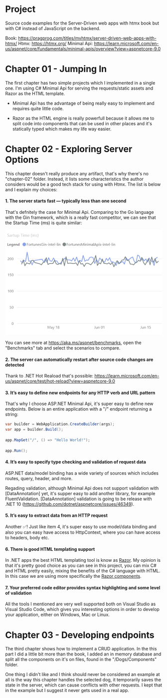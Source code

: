 # Project
Source code examples for the Server-Driven web apps with htmx book but with C# instead of JavaScript on the backend.

Book: https://pragprog.com/titles/mvhtmx/server-driven-web-apps-with-htmx/
Htmx: https://htmx.org/
Minimal Api: https://learn.microsoft.com/en-us/aspnet/core/fundamentals/minimal-apis/overview?view=aspnetcore-9.0

# Chapter 01 - Jumping In
The first chapter has two simple projects which I implemented in a single one. I'm using C# Minimal Api for serving the requests/static assets and Razor as the HTML template.
    
- Minimal Api has the advantage of being really easy to implement and requires quite little code.
    
- Razor as the HTML engine is really powerfull because it allows me to split code into components that can be used in other places and it's statically typed which makes my life way easier.

# Chapter 02 - Exploring Server Options
This chapter doesn't really produce any artifact, that's why there's no "chapter-02" folder. Instead, it lists some characteristics the author considers would be a good tech stack for using with Htmx. The list is below and I explain my choices:

#### 1. The server starts fast — typically less than one second
That's defnitely the case for Minimal Api. Comparing to the Go language with the Gin framework, which is a really fast competitor, we can see that the Startup Time (ms) is quite similar:

![alt text](images/startup.png)

You can see more at https://aka.ms/aspnet/benchmarks, open the "Benchmarks" tab and select the scenarios to compare.

#### 2. The server can automatically restart after source code changes are detected
Thank to .NET Hot Reaload that's possible: https://learn.microsoft.com/en-us/aspnet/core/test/hot-reload?view=aspnetcore-9.0

#### 3. It’s easy to define new endpoints for any HTTP verb and URL pattern
That's why I choose ASP.NET Minimal Api, it's super easy to define new endpoints. Below is an entire application with a "/" endpoint returning a string:

```c#
var builder = WebApplication.CreateBuilder(args);
var app = builder.Build();

app.MapGet("/", () => "Hello World!");

app.Run();
```

#### 4. It’s easy to specify type checking and validation of request data
ASP.NET data/model binding has a wide variety of sources which includes routes, query, header, and more.

Regading validation, although Minimal Api does not support validation with [DataAnnotation] yet, it's supper easy to add another library, for example FluentValidation. [DataAnnotation] validation is going to be release with .NET 10 (https://github.com/dotnet/aspnetcore/issues/46349).

#### 5. It’s easy to extract data from an HTTP request
Another ✅! Just like item 4, it's super easy to use model/data binding and also you can easy have access to HttpContext, where you can have access to headers, body etc.

#### 6. There is good HTML templating support
In .NET apps the best HTML templating tool is know as [Razor](https://learn.microsoft.com/en-us/aspnet/core/mvc/views/razor?view=aspnetcore-9.0). My opinion is that it's pretty good choice as you can see in this project, you can mix C# and HTML pretty easily, mixing the benefits of the C# language with HTML. In this case we are using more specifically the [Razor components](https://learn.microsoft.com/en-us/aspnet/core/blazor/components/?view=aspnetcore-9.0).

#### 7. Your preferred code editor provides syntax highlighting and some level of validation
All the tools I mentioned are very well supported both on Visual Studio as Visual Studio Code, which gives you interesting options in order to develop your application, either on Windows, Mac or Linux. 

# Chapter 03 - Developing endpoints
The third chapter shows how to implement a CRUD application. In the this part I did a little bit more than the book, I added an in memory database and split all the components on it's on files, found in the "/Dogs/Components" folder.

One thing I didn't like and I think should never be considered an example at all is the way this chapter handles the selected dog, it temporarily saves the state in the server, which can cause conflicts with other requests. I kept that in the example but I suggest it never gets used in a real app.